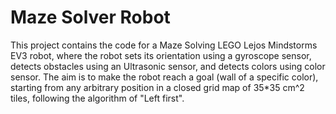 # Maze Solver Robot
This project contains the code for a Maze Solving LEGO Lejos Mindstorms EV3 robot, where the robot sets its orientation using a gyroscope sensor, detects obstacles using an Ultrasonic sensor, and detects colors using color sensor.
The aim is to make the robot reach a goal (wall of a specific color), starting from any arbitrary position in a closed grid map of 35*35 cm^2 tiles, following the algorithm of "Left first".
